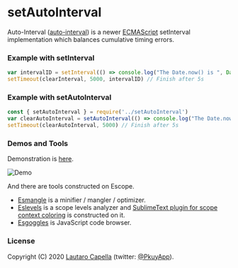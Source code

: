 # setAutoInterval
Auto-Interval ([auto-interval](http://github.com/cape-/auto-interval)) is a newer
[ECMAScript](http://www.ecma-international.org/publications/standards/Ecma-262.htm)
setInterval implementation which balances cumulative timing errors.

### Example with setInterval

```js
var intervalID = setInterval(() => console.log("The Date.now() is ", Date.now()), 100)
setTimeout(clearInterval, 5000, intervalID) // Finish after 5s
```

### Example with setAutoInterval

```js
const { setAutoInterval } = require('../setAutoInterval')
var clearAutoInterval = setAutoInterval(() => console.log("The Date.now() is ", Date.now()), 100)
setTimeout(clearAutoInterval, 5000) // Finish after 5s
```

### Demos and Tools

Demonstration is [here](http://github.com/cape-/auto-interval/examples).

![Demo](https://f.cloud.github.com/assets/75759/46292as0/7aa6dd40-b4f5-11e2-9f07-9f4e8d0415f9.gif)


And there are tools constructed on Escope.

- [Esmangle](https://github.com/estools/esmangle) is a minifier / mangler / optimizer.
- [Eslevels](https://github.com/mazurov/eslevels) is a scope levels analyzer and [SublimeText plugin for scope context coloring](https://github.com/mazurov/sublime-levels) is constructed on it.
- [Esgoggles](https://github.com/keeyipchan/esgoggles) is JavaScript code browser.


### License

Copyright (C) 2020 [Lautaro Capella](http://github.com/cape-)
 (twitter: [@PkuyApp](https://twitter.com/AppPkuy)).

